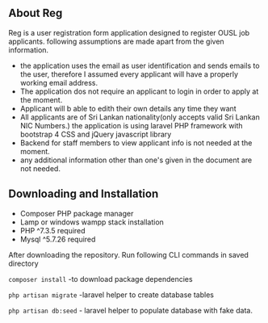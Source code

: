 ## About Reg

Reg is a user registration form application designed to register OUSL job applicants. 
following assumptions are made apart from the given information.

- the application uses the email as user identification and sends emails to the user, therefore I assumed every applicant will have a properly working email address. 
- The application dos not require an applicant to login in order to apply at the moment.
- Applicant will b able to edith their own details any time they want
- All applicants are of Sri Lankan nationality(only accepts valid Sri Lankan NIC Numbers.)
the application is using laravel PHP framework with bootstrap 4 CSS and jQuery javascript library 
- Backend for staff members to view applicant info is not needed at the moment.
- any additional information other than one's given in the document are not needed.


## Downloading and Installation

- Composer PHP package manager 
- Lamp or windows wampp stack installation 
- PHP ^7.3.5 required
- Mysql ^5.7.26 required

After downloading the repository. Run following CLI commands in saved directory


`composer install` -to download package dependencies 

`php artisan migrate` -laravel helper to create database tables

`php artisan db:seed` - laravel helper to populate database with fake data. 



